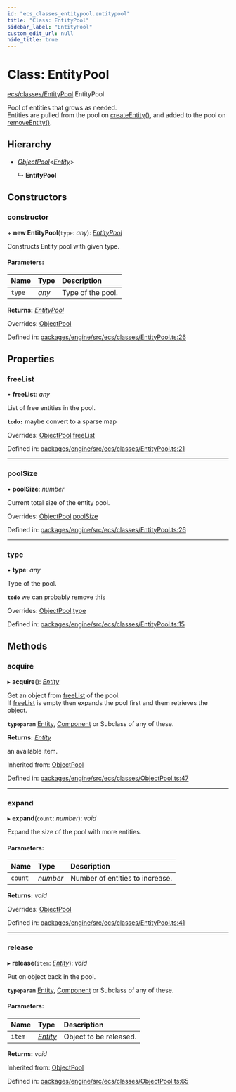 ```yaml
---
id: "ecs_classes_entitypool.entitypool"
title: "Class: EntityPool"
sidebar_label: "EntityPool"
custom_edit_url: null
hide_title: true
---
```


# Class: EntityPool

[ecs/classes/EntityPool](../modules/ecs_classes_entitypool.md).EntityPool

Pool of entities that grows as needed.\
Entities are pulled from the pool on [createEntity()](../modules/ecs_functions_entityfunctions.md#createentity),
and added to the pool on [removeEntity()](../modules/ecs_functions_entityfunctions.md#removeentity).

## Hierarchy

* [*ObjectPool*](ecs_classes_objectpool.objectpool.md)<[*Entity*](ecs_classes_entity.entity.md)\>

  ↳ **EntityPool**

## Constructors

### constructor

\+ **new EntityPool**(`type`: *any*): [*EntityPool*](ecs_classes_entitypool.entitypool.md)

Constructs Entity pool with given type.

#### Parameters:

Name | Type | Description |
:------ | :------ | :------ |
`type` | *any* | Type of the pool.    |

**Returns:** [*EntityPool*](ecs_classes_entitypool.entitypool.md)

Overrides: [ObjectPool](ecs_classes_objectpool.objectpool.md)

Defined in: [packages/engine/src/ecs/classes/EntityPool.ts:26](https://github.com/xr3ngine/xr3ngine/blob/716a06460/packages/engine/src/ecs/classes/EntityPool.ts#L26)

## Properties

### freeList

• **freeList**: *any*

List of free entities in the pool.

**`todo:`** maybe convert to a sparse map

Overrides: [ObjectPool](ecs_classes_objectpool.objectpool.md).[freeList](ecs_classes_objectpool.objectpool.md#freelist)

Defined in: [packages/engine/src/ecs/classes/EntityPool.ts:21](https://github.com/xr3ngine/xr3ngine/blob/716a06460/packages/engine/src/ecs/classes/EntityPool.ts#L21)

___

### poolSize

• **poolSize**: *number*

Current total size of the entity pool.

Overrides: [ObjectPool](ecs_classes_objectpool.objectpool.md).[poolSize](ecs_classes_objectpool.objectpool.md#poolsize)

Defined in: [packages/engine/src/ecs/classes/EntityPool.ts:26](https://github.com/xr3ngine/xr3ngine/blob/716a06460/packages/engine/src/ecs/classes/EntityPool.ts#L26)

___

### type

• **type**: *any*

Type of the pool.

**`todo`** we can probably remove this

Overrides: [ObjectPool](ecs_classes_objectpool.objectpool.md).[type](ecs_classes_objectpool.objectpool.md#type)

Defined in: [packages/engine/src/ecs/classes/EntityPool.ts:15](https://github.com/xr3ngine/xr3ngine/blob/716a06460/packages/engine/src/ecs/classes/EntityPool.ts#L15)

## Methods

### acquire

▸ **acquire**(): [*Entity*](ecs_classes_entity.entity.md)

Get an object from [freeList](ecs_classes_entitypool.entitypool.md#freelist) of the pool.\
If [freeList](ecs_classes_entitypool.entitypool.md#freelist) is empty then expands the pool first and them retrieves the object.

**`typeparam`** [Entity](ecs_classes_entity.entity.md),
    [Component](ecs_classes_component.component.md) or Subclass of any of these.

**Returns:** [*Entity*](ecs_classes_entity.entity.md)

an available item.

Inherited from: [ObjectPool](ecs_classes_objectpool.objectpool.md)

Defined in: [packages/engine/src/ecs/classes/ObjectPool.ts:47](https://github.com/xr3ngine/xr3ngine/blob/716a06460/packages/engine/src/ecs/classes/ObjectPool.ts#L47)

___

### expand

▸ **expand**(`count`: *number*): *void*

Expand the size of the pool with more entities.

#### Parameters:

Name | Type | Description |
:------ | :------ | :------ |
`count` | *number* | Number of entities to increase.    |

**Returns:** *void*

Overrides: [ObjectPool](ecs_classes_objectpool.objectpool.md)

Defined in: [packages/engine/src/ecs/classes/EntityPool.ts:41](https://github.com/xr3ngine/xr3ngine/blob/716a06460/packages/engine/src/ecs/classes/EntityPool.ts#L41)

___

### release

▸ **release**(`item`: [*Entity*](ecs_classes_entity.entity.md)): *void*

Put on object back in the pool.

**`typeparam`** [Entity](ecs_classes_entity.entity.md),
    [Component](ecs_classes_component.component.md) or Subclass of any of these.

#### Parameters:

Name | Type | Description |
:------ | :------ | :------ |
`item` | [*Entity*](ecs_classes_entity.entity.md) | Object to be released.   |

**Returns:** *void*

Inherited from: [ObjectPool](ecs_classes_objectpool.objectpool.md)

Defined in: [packages/engine/src/ecs/classes/ObjectPool.ts:65](https://github.com/xr3ngine/xr3ngine/blob/716a06460/packages/engine/src/ecs/classes/ObjectPool.ts#L65)
